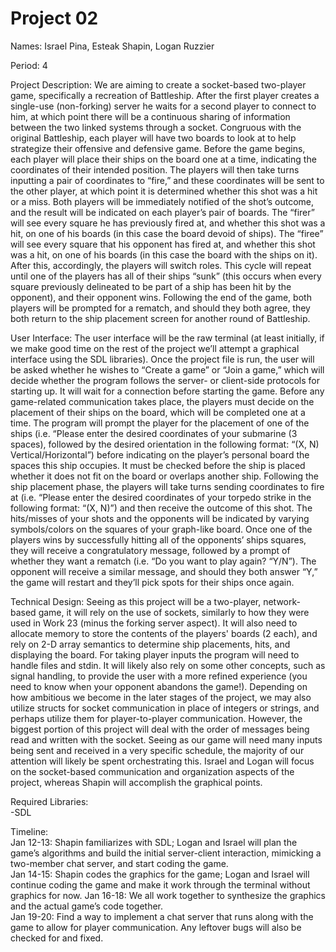 # Project 02

Names: Israel Pina, Esteak Shapin, Logan Ruzzier

Period: 4
<p>
Project Description: We are aiming to create a socket-based two-player game, specifically a recreation of Battleship. After the first player creates a single-use (non-forking) server he waits for a second player to connect to him, at which point there will be a continuous sharing of information between the two linked systems through a socket. Congruous with the original Battleship, each player will have two boards to look at to help strategize their offensive and defensive game. Before the game begins, each player will place their ships on the board one at a time, indicating the coordinates of their intended position. The players will then take turns inputting a pair of coordinates to “fire,” and these coordinates will be sent to the other player, at which point it is determined whether this shot was a hit or a miss. Both players will be immediately notified of the shot’s outcome, and the result will be indicated on each player’s pair of boards. The “firer” will see every square he has previously fired at, and whether this shot was a hit, on one of his boards (in this case the board devoid of ships). The “firee” will see every square that his opponent has fired at, and whether this shot was a hit, on one of his boards (in this case the board with the ships on it). After this, accordingly, the players will switch roles. This cycle will repeat until one of the players has all of their ships “sunk” (this occurs when every square previously delineated to be part of a ship has been hit by the opponent), and their opponent wins. Following the end of the game, both players will be prompted for a rematch, and should they both agree, they both return to the ship placement screen for another round of Battleship. </br>
</p>
<p>
User Interface: The user interface will be the raw terminal (at least initially, if we make good time on the rest of the project we’ll attempt a graphical interface using the SDL libraries). Once the project file is run, the user will be asked whether he wishes to “Create a game” or “Join a game,” which will decide whether the program follows the server- or client-side protocols for starting up. It will wait for a connection before starting the game. Before any game-related communication takes place, the players must decide on the placement of their ships on the board, which will be completed one at a time. The program will prompt the player for the placement of one of the ships (i.e. “Please enter the desired coordinates of your submarine (3 spaces), followed by the desired orientation in the following format: “(X, N) Vertical/Horizontal”) before indicating on the player’s personal board the spaces this ship occupies. It must be checked before the ship is placed whether it does not fit on the board or overlaps another ship. Following the ship placement phase, the players will take turns sending coordinates to fire at (i.e. “Please enter the desired coordinates of your torpedo strike in the following format: “(X, N)”) and then receive the outcome of this shot. The hits/misses of your shots and the opponents will be indicated by varying symbols/colors on the squares of your graph-like board. Once one of the players wins by successfully hitting all of the opponents’ ships squares, they will receive a congratulatory message, followed by a prompt of whether they want a rematch (i.e. “Do you want to play again? “Y/N”). The opponent will receive a similar message, and should they both answer “Y,” the game will restart and they’ll pick spots for their ships once again.
</p>
<p>
Technical Design: Seeing as this project will be a two-player, network-based game, it will rely on the use of sockets, similarly to how they were used in Work 23 (minus the forking server aspect). It will also need to allocate memory to store the contents of the players' boards (2 each), and rely on 2-D array semantics to determine ship placements, hits, and displaying the board. For taking player inputs the program will need to handle files and stdin. It will likely also rely on some other concepts, such as signal handling, to provide the user with a more refined experience (you need to know when your opponent abandons the game!). Depending on how ambitious we become in the later stages of the project, we may also utilize structs for socket communication in place of integers or strings, and perhaps utilize them for player-to-player communication. However, the biggest portion of this project will deal with the order of messages being read and written with the socket. Seeing as our game will need many inputs being sent and received in a very specific schedule, the majority of our attention will likely be spent orchestrating this. Israel and Logan will focus on the socket-based communication and organization aspects of the project, whereas Shapin will accomplish the graphical points. 
</p>

Required Libraries:<br>
-SDL

Timeline: <br>
Jan 12-13: Shapin familiarizes with SDL; Logan and Israel will plan the game’s algorithms and build the initial server-client interaction, mimicking a two-member chat server, and start coding the game.<br>
Jan 14-15: Shapin codes the graphics for the game; Logan and Israel will continue coding the game and make it work through the terminal without graphics for now.
Jan 16-18: We all work together to synthesize the graphics and the actual game’s code together.<br>
Jan 19-20: Find a way to implement a chat server that runs along with the game to allow for player communication. Any leftover bugs will also be checked for and fixed.


